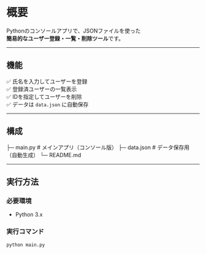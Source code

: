 # 概要
Pythonのコンソールアプリで、JSONファイルを使った  
**簡易的なユーザー登録・一覧・削除ツール**です。

---

## 機能
✅ 氏名を入力してユーザーを登録  
✅ 登録済ユーザーの一覧表示  
✅ IDを指定してユーザーを削除  
✅ データは `data.json` に自動保存  

---

## 構成

├─ main.py # メインアプリ（コンソール版）
├─ data.json # データ保存用（自動生成）
└─ README.md

---

## 実行方法

### 必要環境
- Python 3.x

### 実行コマンド
```bash
python main.py